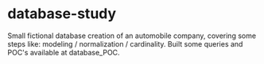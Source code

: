# database-study

Small fictional database creation of an automobile company, covering some steps like: modeling / normalization / cardinality.
Built some queries and POC's available at database_POC.
